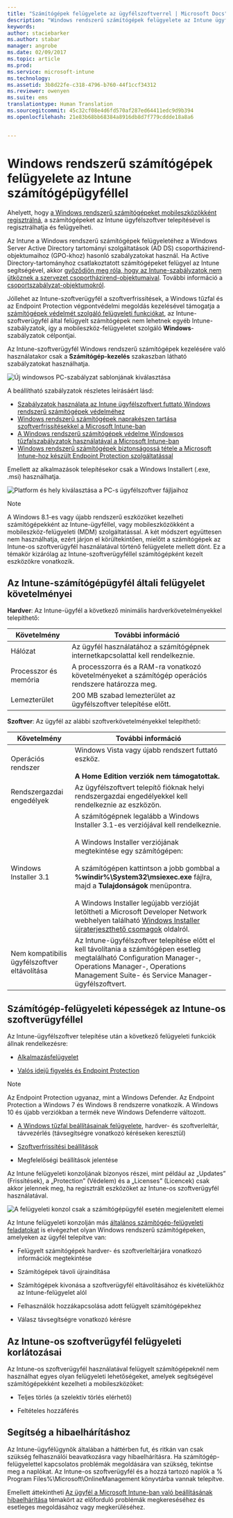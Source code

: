 ```yaml
---
title: "Számítógépek felügyelete az ügyfélszoftverrel | Microsoft Docs"
description: "Windows rendszerű számítógépek felügyelete az Intune ügyfélszoftverrel."
keywords: 
author: staciebarker
ms.author: stabar
manager: angrobe
ms.date: 02/09/2017
ms.topic: article
ms.prod: 
ms.service: microsoft-intune
ms.technology: 
ms.assetid: 3b8d22fe-c318-4796-b760-44f1ccf34312
ms.reviewer: owenyen
ms.suite: ems
translationtype: Human Translation
ms.sourcegitcommit: 45c32cf08e4d6fd570af287ed64411edc9d9b394
ms.openlocfilehash: 21e83b68bb68384a8916db8d7f779cddde18a8a6


---
```


# <a name="manage-windows-pcs-with-intune-pc-client-software"></a>Windows rendszerű számítógépek felügyelete az Intune számítógépügyféllel
Ahelyett, hogy [a Windows rendszerű számítógépeket mobileszközökként regisztrálná](set-up-windows-device-management-with-microsoft-intune.md), a számítógépeket az Intune ügyfélszoftver telepítésével is regisztrálhatja és felügyelheti.

Az Intune a Windows rendszerű számítógépek felügyeletéhez a Windows Server Active Directory tartományi szolgáltatások (AD DS) csoportházirend-objektumaihoz (GPO-khoz) hasonló szabályzatokat használ. Ha Active Directory-tartományhoz csatlakoztatott számítógépeket felügyel az Intune segítségével, akkor [győződjön meg róla, hogy az Intune-szabályzatok nem ütköznek a szervezet csoportházirend-objektumaival](resolve-gpo-and-microsoft-intune-policy-conflicts.md). További információ a [csoportszabályzat-objektumokról](https://technet.microsoft.com/library/hh147307.aspx).

Jóllehet az Intune-szoftverügyfél a szoftverfrissítések, a Windows tűzfal és az Endpoint Protection végpontvédelmi megoldás kezelésével támogatja a [számítógépek védelmét szolgáló felügyeleti funkciókat](policies-to-protect-windows-pcs-in-microsoft-intune.md), az Intune-szoftverügyfél által felügyelt számítógépek nem lehetnek egyéb Intune-szabályzatok, így a mobileszköz-felügyeletet szolgáló **Windows**-szabályzatok célpontjai. 

Az Intune-szoftverügyfél Windows rendszerű számítógépek kezelésére való használatakor csak a **Számítógép-kezelés** szakaszban látható szabályzatokat használhatja.

  ![Új windowsos PC-szabályzat sablonjának kiválasztása](../media/select-template-for-pc-policy.png)

A beállítható szabályzatok részletes leírásáért lásd:

- [Szabályzatok használata az Intune ügyfélszoftvert futtató Windows rendszerű számítógépek védelméhez](https://docs.microsoft.com/intune/deploy-use/policies-to-protect-windows-pcs-in-microsoft-intune)
- [Windows rendszerű számítógépek naprakészen tartása szoftverfrissítésekkel a Microsoft Intune-ban](https://docs.microsoft.com/intune/deploy-use/keep-windows-pcs-up-to-date-with-software-updates-in-microsoft-intune)
- [A Windows rendszerű számítógépek védelme Windowsos tűzfalszabályzatok használatával a Microsoft Intune-ban](https://docs.microsoft.com/intune/deploy-use/help-protect-windows-pcs-using-windows-firewall-policies-in-microsoft-intune)
- [Windows rendszerű számítógépek biztonságossá tétele a Microsoft Intune-hoz készült Endpoint Protection szolgáltatással](https://docs.microsoft.com/intune/deploy-use/help-secure-windows-pcs-with-endpoint-protection-for-microsoft-intune)

Emellett az alkalmazások telepítésekor csak a Windows Installert (.exe, .msi) használhatja.

  ![Platform és hely kiválasztása a PC-s ügyfélszoftver fájljaihoz](../media/select-platform-of-software-files-for-pc-agent.png)

> [!NOTE]
> A Windows 8.1-es vagy újabb rendszerű eszközöket kezelheti számítógépekként az Intune-ügyféllel, vagy mobileszközökként a mobileszköz-felügyeleti (MDM) szolgáltatással. A két módszert együttesen nem használhatja, ezért járjon el körültekintően, mielőtt a számítógépek az Intune-os szoftverügyfél használatával történő felügyelete mellett dönt. Ez a témakör kizárólag az Intune-szoftverügyféllel számítógépként kezelt eszközökre vonatkozik.

## <a name="requirements-for-intune-pc-client-management"></a>Az Intune-számítógépügyfél általi felügyelet követelményei

**Hardver**: Az Intune-ügyfél a következő minimális hardverkövetelményekkel telepíthető:

|Követelmény|További információ|
|---------------|--------------------|
|Hálózat|Az ügyfél használatához a számítógépnek internetkapcsolattal kell rendelkeznie.|
|Processzor és memória|A processzorra és a RAM-ra vonatkozó követelményeket a számítógép operációs rendszere határozza meg.|
|Lemezterület|200 MB szabad lemezterület az ügyfélszoftver telepítése előtt.|

**Szoftver**: Az ügyfél az alábbi szoftverkövetelményekkel telepíthető:

|Követelmény|További információ|
|---------------|--------------------|
|Operációs rendszer | Windows Vista vagy újabb rendszert futtató eszköz. </br></br>**A Home Edition verziók nem támogatottak.**|
|Rendszergazdai engedélyek|Az ügyfélszoftvert telepítő fióknak helyi rendszergazdai engedélyekkel kell rendelkeznie az eszközön.|
|Windows Installer 3.1|A számítógépnek legalább a Windows Installer 3.1-es verziójával kell rendelkeznie.<br /><br />A Windows Installer verziójának megtekintése egy számítógépen:<br /><br />  A számítógépen kattintson a jobb gombbal a **%windir%\System32\msiexec.exe** fájlra, majd a **Tulajdonságok** menüpontra.<br /><br />A Windows Installer legújabb verzióját letöltheti a Microsoft Developer Network webhelyen található [Windows Installer újraterjeszthető csomagok](http://go.microsoft.com/fwlink/?LinkID=234258) oldalról.|
|Nem kompatibilis ügyfélszoftver eltávolítása|Az Intune-ügyfélszoftver telepítése előtt el kell távolítania a számítógépen esetleg megtalálható Configuration Manager-, Operations Manager-, Operations Management Suite- és Service Manager-ügyfélszoftvert.|

## <a name="computer-management-capabilities-with-the-intune-software-client"></a>Számítógép-felügyeleti képességek az Intune-os szoftverügyféllel

Az Intune-ügyfélszoftver telepítése után a következő felügyeleti funkciók állnak rendelkezésre: 

- [Alkalmazásfelügyelet](deploy-apps-in-microsoft-intune.md)

- [Valós idejű figyelés és Endpoint Protection](help-secure-windows-pcs-with-endpoint-protection-for-microsoft-intune.md)

 > [!NOTE]
 > Az Endpoint Protection ugyanaz, mint a Windows Defender. Az Endpoint Protection a Windows 7 és Windows 8 rendszerre vonatkozik. A Windows 10 és újabb verziókban a termék neve Windows Defenderre változott.

- [A Windows tűzfal beállításainak felügyelete](help-protect-windows-pcs-using-windows-firewall-policies-in-microsoft-intune.md), hardver- és szoftverleltár, távvezérlés (távsegítségre vonatkozó kéréseken keresztül)

- [Szoftverfrissítési beállítások](keep-windows-pcs-up-to-date-with-software-updates-in-microsoft-intune.md)

- Megfelelőségi beállítások jelentése

Az Intune felügyeleti konzoljának bizonyos részei, mint például az „Updates” (Frissítések), a „Protection” (Védelem) és a „Licenses” (Licencek) csak akkor jelennek meg, ha regisztrált eszközöket az Intune-os szoftverügyfél használatával.

  ![A felügyeleti konzol csak a számítógépügyfél esetén megjelenített elemei](../media/admin-console-settings-only-for-pc-agent.png)

Az Intune felügyeleti konzolján más [általános számítógép-felügyeleti feladatokat](common-windows-pc-management-tasks-with-the-microsoft-intune-computer-client.md) is elvégezhet olyan Windows rendszerű számítógépeken, amelyeken az ügyfél telepítve van:

-   Felügyelt számítógépek hardver- és szoftverleltárjára vonatkozó információk megtekintése

-   Számítógépek távoli újraindítása

-   Számítógépek kivonása a szoftverügyfél eltávolításához és kivételükhöz az Intune-felügyelet alól

-   Felhasználók hozzákapcsolása adott felügyelt számítógépekhez

-   Válasz távsegítségre vonatkozó kérésre

## <a name="management-limitations-of-the-intune-software-client"></a>Az Intune-os szoftverügyfél felügyeleti korlátozásai

Az Intune-os szoftverügyfél használatával felügyelt számítógépeknél nem használhat egyes olyan felügyeleti lehetőségeket, amelyek segítségével számítógépekként kezelheti a mobileszközöket:

-   Teljes törlés (a szelektív törlés elérhető)

-   Feltételes hozzáférés

## <a name="help-with-troubleshooting"></a>Segítség a hibaelhárításhoz

Az Intune-ügyfélügynök általában a háttérben fut, és ritkán van csak szükség felhasználói beavatkozásra vagy hibaelhárításra. Ha számítógép-felügyelettel kapcsolatos problémák megoldására van szükség, tekintse meg a naplókat. Az Intune-os szoftverügyfél és a hozzá tartozó naplók a % Program Files%\Microsoft\OnlineManagement könyvtárba vannak telepítve.

Emellett áttekintheti [Az ügyfél a Microsoft Intune-ban való beállításának hibaelhárítása](/intune/troubleshoot/troubleshoot-client-setup-in-microsoft-intune) témakört az előforduló problémák megkereséséhez és esetleges megoldásához vagy megkerüléséhez.



<!--HONumber=Feb17_HO2-->


